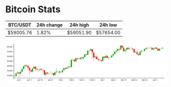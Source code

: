 # Bitcoin Stats

BTC/USDT|24h change|24h high|24h low|
|---|---|---|---|
|$59005.76|1.82%|$59051.90|$57654.00|

<img src="./chart.svg">
